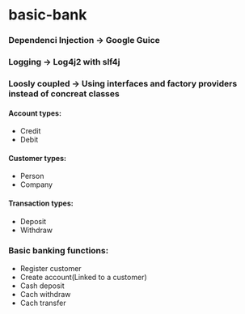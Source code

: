 # basic-bank
### Dependenci Injection -> Google Guice
### Logging -> Log4j2 with slf4j
### Loosly coupled -> Using interfaces and factory providers instead of concreat classes

#### Account types:
- Credit
- Debit

#### Customer types:
- Person
- Company

#### Transaction types:
- Deposit
- Withdraw

### Basic banking functions:
- Register customer
- Create account(Linked to a customer)
- Cash deposit
- Cach withdraw
- Cach transfer


